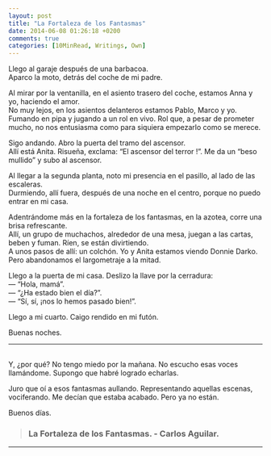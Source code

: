 ```yaml
---
layout: post
title: "La Fortaleza de los Fantasmas"
date: 2014-06-08 01:26:18 +0200
comments: true
categories: [10MinRead, Writings, Own]
---
```


Llego al garaje después de una barbacoa.  
Aparco la moto, detrás del coche de mi padre.

Al mirar por la ventanilla, en el asiento trasero del coche, estamos Anna y yo, haciendo el amor.  
No muy lejos, en los asientos delanteros estamos Pablo, Marco y yo. Fumando en pipa y jugando a un rol en vivo. Rol que, a pesar de prometer mucho, no nos entusiasma como para siquiera empezarlo como se merece.

Sigo andando. Abro la puerta del tramo del ascensor.  
Allí está Anita. Risueña, exclama: “El ascensor del terror !”. Me da un “beso mullido” y subo al ascensor.

Al llegar a la segunda planta, noto mi presencia en el pasillo, al lado de las escaleras.  
Durmiendo, allí fuera, después de una noche en el centro, porque no puedo entrar en mi casa.

Adentrándome más en la fortaleza de los fantasmas, en la azotea, corre una brisa refrescante.  
Allí, un grupo de muchachos, alrededor de una mesa, juegan a las cartas, beben y fuman. Ríen, se están divirtiendo.  
A unos pasos de allí: un colchón. Yo y Anita estamos viendo Donnie Darko. Pero abandonamos el largometraje a la mitad.

Llego a la puerta de mi casa. Deslizo la llave por la cerradura:  
— “Hola, mamá”.  
— “¿Ha estado bien el día?”.  
— “Sí, sí, ¡nos lo hemos pasado bien!”.

Llego a mi cuarto. Caigo rendido en mi futón.

Buenas noches.

---
<br>
Y, ¿por qué? No tengo miedo por la mañana. No escucho esas voces llamándome. Supongo que habré logrado echarlas.

Juro que oí a esos fantasmas aullando. Representando aquellas escenas, vociferando. Me decían que estaba acabado. Pero ya no están.

Buenos días.

> ### La Fortaleza de los Fantasmas. - Carlos Aguilar.

---
